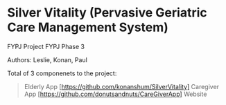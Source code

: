 Silver Vitality
(Pervasive Geriatric Care Management System)
============================================
FYPJ Project
FYPJ Phase 3

Authors:
Leslie, Konan, Paul


Total of 3 componenets to the project:
 > Elderly App [https://github.com/konanshum/SilverVitality]
 > Caregiver App [https://github.com/donutsandnuts/CareGiverApp]
 > Website
 
 
 
